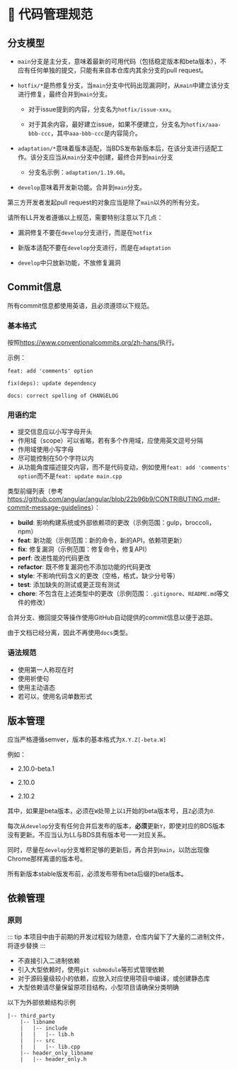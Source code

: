 # 🔮 代码管理规范

## 分支模型

- `main`分支是主分支，意味着最新的可用代码（包括稳定版本和beta版本），不应有任何单独的提交，只能有来自本仓库内其余分支的pull request。

- `hotfix/*`是热修复分支，当`main`分支中代码出现漏洞时，从`main`中建立该分支进行修复，最终合并到`main`分支。

   - 对于issue提到的内容，分支名为`hotfix/issue-xxx`。

   - 对于其余内容，最好建立issue，如果不便建立，分支名为`hotfix/aaa-bbb-ccc`，其中`aaa-bbb-ccc`是内容简介。

- `adaptation/*`意味着版本适配，当BDS发布新版本后，在该分支进行适配工作。该分支应当从`main`分支中创建，最终合并到`main`分支

   - 分支名示例：`adaptation/1.19.60`。

- `develop`意味着开发新功能。合并到`main`分支。

第三方开发者发起pull request的对象应当是除了`main`以外的所有分支。

请所有LL开发者遵循以上规范，需要特别注意以下几点：

- 漏洞修复不要在`develop`分支进行，而是在`hotfix`

- 新版本适配不要在`develop`分支进行，而是在`adaptation`

- `develop`中只放新功能，不放修复漏洞

## Commit信息

所有commit信息都使用英语，且必须遵顼以下规范。

### 基本格式

按照<https://www.conventionalcommits.org/zh-hans/>执行。

示例：

```
feat: add 'comments' option
```
```
fix(deps): update dependency
```
```
docs: correct spelling of CHANGELOG
```

### 用语约定

- 提交信息应以小写字母开头
- 作用域（scope）可以省略，若有多个作用域，应使用英文逗号分隔
- 作用域使用小写字母
- 尽可能控制在50个字符以内
- 从功能角度描述提交内容，而不是代码变动，例如使用`feat: add 'comments' option`而不是`feat: update main.cpp`

类型前缀列表（参考<https://github.com/angular/angular/blob/22b96b9/CONTRIBUTING.md#-commit-message-guidelines>）：

- **build**: 影响构建系统或外部依赖项的更改（示例范围：gulp，broccoli，npm）
- **feat**: 新功能（示例范围：新的命令，新的API，依赖项更新）
- **fix**: 修复漏洞（示例范围：修复命令，修复API）
- **perf**: 改进性能的代码更改
- **refactor**: 既不修复漏洞也不添加功能的代码更改
- **style**: 不影响代码含义的更改（空格，格式，缺少分号等）
- **test**: 添加缺失的测试或更正现有测试
- **chore**: 不包含在上述类型中的更改（示例范围：`.gitignore`、`README.md`等文件的修改）

合并分支、撤回提交等操作使用GitHub自动提供的commit信息以便于追踪。

由于文档已经分离，因此不再使用`docs`类型。

### 语法规范

- 使用第一人称现在时
- 使用祈使句
- 使用主动语态
- 若可以，使用名词单数形式

## 版本管理

应当严格遵循semver，版本的基本格式为`X.Y.Z[-beta.W]`

例如：

- 2.10.0-beta.1

- 2.10.0

- 2.10.2

其中，如果是beta版本，必须在`W`处带上以`1`开始的beta版本号，且`Z`必须为`0`.

每次从`develop`分支有任何合并后发布的版本，**必须**更新`Y`，即使对应的BDS版本没有更新。不应当认为LL与BDS具有版本号一一对应关系。

同时，尽量在`develop`分支堆积足够的更新后，再合并到`main`，以防出现像Chrome那样离谱的版本号。

所有新版本stable版发布前，必须发布带有beta后缀的beta版本。

## 依赖管理

### 原则

::: tip
本项目中由于前期的开发过程较为随意，仓库内留下了大量的二进制文件，将逐步替换
:::

- 不直接引入二进制依赖
- 引入大型依赖时，使用`git submodule`等形式管理依赖
- 对于源码量级较小的依赖，应放入对应使用项目中编译，或创建静态库
- 大型依赖请尽量保留原项目结构，小型项目请确保分类明确

以下为外部依赖结构示例
```
|-- third_party
    |-- libname
    |   |-- include
    |   |   |-- lib.h
    |   |-- src
    |   |   |-- lib.cpp
    |-- header_only_libname
    |   |-- header_only.h
```
